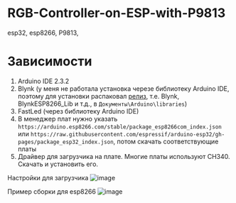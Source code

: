 # RGB-Controller-on-ESP-with-P9813
esp32, esp8266, P9813, 

# Зависимости
1. Arduino IDE 2.3.2
2. Blynk (у меня не работала установка черезе библиотеку Arduino IDE, поэтому для установки распаковал [релиз](https://github.com/blynkkk/blynk-library/releases), т.е. Blynk, BlynkESP8266_Lib и т.д., в `Документы\Arduino\libraries`)
3. FastLed (через библиотеку Arduino IDE)
4. В менеджер плат нужно указать `https://arduino.esp8266.com/stable/package_esp8266com_index.json` или `https://raw.githubusercontent.com/espressif/arduino-esp32/gh-pages/package_esp32_index.json`, потом скачать соответствующие платы
5. Драйвер для загрузчика на плате. Многие платы используют CH340. Скачать и установить его.

Настройки для загрузчика
![image](https://github.com/Persivan/RGB-Controller-on-ESP-with-P9813/assets/39733368/5747c209-c514-479e-80da-bbf8afbc1a3a)

Пример сборки для esp8266
![image](https://github.com/Persivan/RGB-Controller-on-ESP-with-P9813/assets/39733368/9b9a49c1-b00e-4bf1-94eb-7878c2e961b0)
